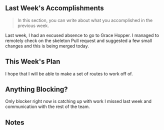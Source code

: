 ## Last Week's Accomplishments

> In this section, you can write about what you accomplished in the previous week.

Last week, I had an excused absence to go to Grace Hopper. I managed to remotely check on the skeleton Pull request
and suggested a few small changes and this is being merged today.

## This Week's Plan

I hope that I will be able to make a set of routes to work off of.

## Anything Blocking?

Only blocker right now is catching up with work I missed last week and communication with the rest of the team.

## Notes
